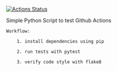 [![Actions Status](https://github.com/maikereis/github_actions/workflows/Build%20and%20Tests/badge.svg)](https://github.com/maikereis/github_actions/actions)

Simple Python Script to test Github Actions

    Workflow:

        1. install dependencies using pip

        2. run tests with pytest

        3. verify code style with flake8
